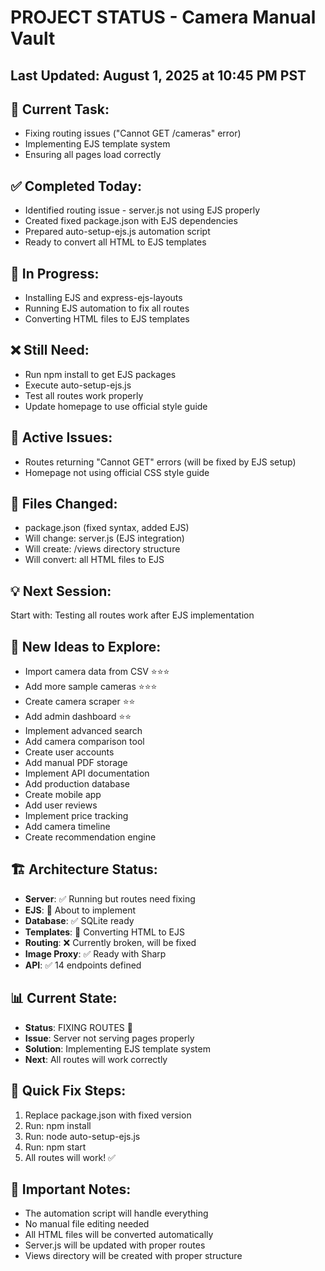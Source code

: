 # PROJECT STATUS - Camera Manual Vault

## Last Updated: August 1, 2025 at 10:45 PM PST

## 🎯 Current Task:
- Fixing routing issues ("Cannot GET /cameras" error)
- Implementing EJS template system
- Ensuring all pages load correctly

## ✅ Completed Today:
- Identified routing issue - server.js not using EJS properly
- Created fixed package.json with EJS dependencies
- Prepared auto-setup-ejs.js automation script
- Ready to convert all HTML to EJS templates

## 🔄 In Progress:
- Installing EJS and express-ejs-layouts
- Running EJS automation to fix all routes
- Converting HTML files to EJS templates

## ❌ Still Need:
- Run npm install to get EJS packages
- Execute auto-setup-ejs.js
- Test all routes work properly
- Update homepage to use official style guide

## 🐛 Active Issues:
- Routes returning "Cannot GET" errors (will be fixed by EJS setup)
- Homepage not using official CSS style guide

## 📁 Files Changed:
- package.json (fixed syntax, added EJS)
- Will change: server.js (EJS integration)
- Will create: /views directory structure
- Will convert: all HTML files to EJS

## 💡 Next Session:
Start with: Testing all routes work after EJS implementation

## 🚀 New Ideas to Explore:
- Import camera data from CSV ⭐⭐⭐
- Add more sample cameras ⭐⭐⭐
- Create camera scraper ⭐⭐
- Add admin dashboard ⭐⭐
- Implement advanced search
- Add camera comparison tool
- Create user accounts
- Add manual PDF storage
- Implement API documentation
- Add production database
- Create mobile app
- Add user reviews
- Implement price tracking
- Add camera timeline
- Create recommendation engine

## 🏗️ Architecture Status:
- **Server**: ✅ Running but routes need fixing
- **EJS**: 🔄 About to implement
- **Database**: ✅ SQLite ready
- **Templates**: 🔄 Converting HTML to EJS
- **Routing**: ❌ Currently broken, will be fixed
- **Image Proxy**: ✅ Ready with Sharp
- **API**: ✅ 14 endpoints defined

## 📊 Current State:
- **Status**: FIXING ROUTES 🔧
- **Issue**: Server not serving pages properly
- **Solution**: Implementing EJS template system
- **Next**: All routes will work correctly

## 🎯 Quick Fix Steps:
1. Replace package.json with fixed version
2. Run: npm install
3. Run: node auto-setup-ejs.js
4. Run: npm start
5. All routes will work! ✅

## 📝 Important Notes:
- The automation script will handle everything
- No manual file editing needed
- All HTML files will be converted automatically
- Server.js will be updated with proper routes
- Views directory will be created with proper structure
